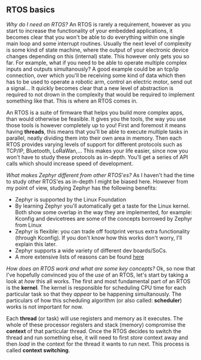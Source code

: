 ## RTOS basics

*Why do I need an RTOS?*
An RTOS is rarely a requirement, however as you start to increase the functionality of your embedded applications, it becomes clear that you won't be able to do everything within one single main loop and some interrupt routines. Usually the next level of complexity is some kind of state machine, where the output of your electronic device changes depending on this (internal) state. This however only gets you so far. For example, what if you need to be able to operate multiple complex inputs and outputs simultanously? A good example could be an tcp/ip connection, over which you'll be receiving some kind of data which then has to be used to operate a robotic arm, control an electric motor, send out a signal... It quickly becomes clear that a new level of abstraction is required to not drown in the complexity that would be required to implement something like that. This is where an RTOS comes in.

An RTOS is a suite of firmware that helps you build more complex apps, than would otherwise be feasible. It gives you the tools, the way you use those tools is however completely up to you! First and foremost it means having **threads**, this means that you'll be able to execute multiple tasks in parallel, neatly dividing them into their own area in memory. Then each RTOS provides varying levels of support for different protocols such as TCP/IP, Bluetooth, LoRaWan,... This makes your life easier, since now you won't have to study these protocols as in-depth. You'll get a series of API calls which should increase speed of development.

*What makes Zephyr different from other RTOS'es?*
As I haven't had the time to study other RTOS'es as in-depth I might be biased here. However from my point of view, studying Zephyr has the following benefits:
- Zephyr is supported by the Linux Foundation
- By learning Zephyr you'll automatically get a taste for the Linux kernel. Both show some overlap in the way they are implemented, for example: Kconfig and devicetrees are some of the concepts borrowed by Zephyr from Linux
- Zephyr is flexible: you can trade off footprint versus extra functionality (through Kconfig). If you don't know how this works don't worry, I'll explain this later.
- Zephyr supports a wide variety of different dev boards/SoCs. 
- A more extensive lists of reasons can be found [here](https://docs.zephyrproject.org/latest/introduction/index.html)

*How does an RTOS work and what are some key concepts?* Ok, so now that I've hopefully convinced you of the *use* of an RTOS, let's start by taking a look at *how* this all works. The first and most fundamental part of an RTOS is the **kernel**. The kernel is responsible for scheduling CPU time for each particular task so that they *appear* to be happening simultanously. The particulars of how this scheduling algorithm (or also called: **scheduler**) works is not important for now. 

Each **thread** (or task) will use registers and memory as it executes. The whole of these processor registers and stack (memory) compromise the **context** of that particular thread. Once the RTOS decides to switch the thread and run something else, it will need to first *store* context away and then *load* in the context for the thread it wants to run next. This process is called **context switching**.